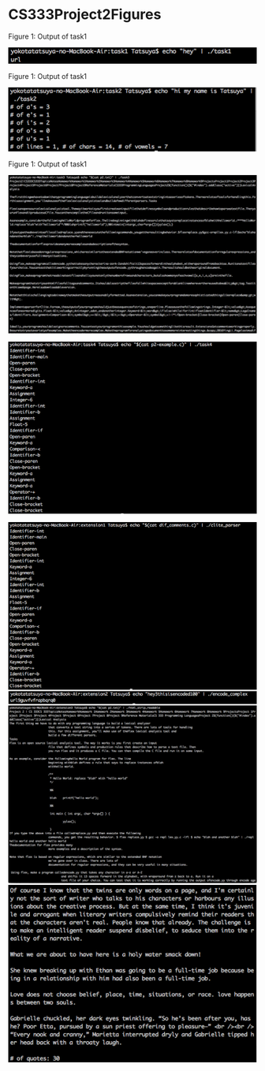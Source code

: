 # CS333Project2Figures

Figure 1: Output of task1

![Alt text](./task1.png?raw=true "Optional Title")


Figure 1: Output of task1

![Alt text](./task2.png?raw=true "Optional Title")


Figure 1: Output of task1

![Alt text](./task3.png?raw=true "Optional Title")


![Alt text](./task4.png?raw=true "Optional Title")

![Alt text](./extension1.png?raw=true "Optional Title")
![Alt text](./extension2.png?raw=true "Optional Title")
![Alt text](./extension3.png?raw=true "Optional Title")
![Alt text](./extension4.png?raw=true "Optional Title")
